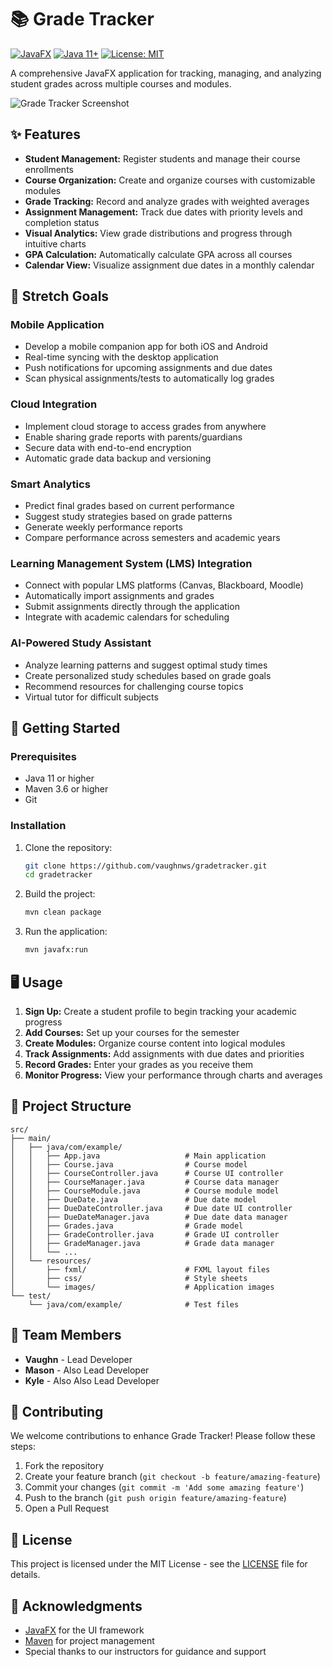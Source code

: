 # 📚 Grade Tracker

[![JavaFX](https://img.shields.io/badge/JavaFX-✓-brightgreen.svg)](https://openjfx.io/)
[![Java 11+](https://img.shields.io/badge/Java-11+-orange.svg)](https://www.oracle.com/java/technologies/javase-jdk11-downloads.html)
[![License: MIT](https://img.shields.io/badge/License-MIT-blue.svg)](https://opensource.org/licenses/MIT)

A comprehensive JavaFX application for tracking, managing, and analyzing student grades across multiple courses and modules.

![Grade Tracker Screenshot](https://i.ibb.co/XZDFGQGK/Screenshot-2025-03-17-at-12-05-25-PM.png)

## ✨ Features

- **Student Management:** Register students and manage their course enrollments
- **Course Organization:** Create and organize courses with customizable modules
- **Grade Tracking:** Record and analyze grades with weighted averages
- **Assignment Management:** Track due dates with priority levels and completion status
- **Visual Analytics:** View grade distributions and progress through intuitive charts
- **GPA Calculation:** Automatically calculate GPA across all courses
- **Calendar View:** Visualize assignment due dates in a monthly calendar

## 🚀 Stretch Goals

### Mobile Application
- Develop a mobile companion app for both iOS and Android
- Real-time syncing with the desktop application
- Push notifications for upcoming assignments and due dates
- Scan physical assignments/tests to automatically log grades

### Cloud Integration
- Implement cloud storage to access grades from anywhere
- Enable sharing grade reports with parents/guardians
- Secure data with end-to-end encryption
- Automatic grade data backup and versioning

### Smart Analytics
- Predict final grades based on current performance
- Suggest study strategies based on grade patterns
- Generate weekly performance reports
- Compare performance across semesters and academic years

### Learning Management System (LMS) Integration
- Connect with popular LMS platforms (Canvas, Blackboard, Moodle)
- Automatically import assignments and grades
- Submit assignments directly through the application
- Integrate with academic calendars for scheduling

### AI-Powered Study Assistant
- Analyze learning patterns and suggest optimal study times
- Create personalized study schedules based on grade goals
- Recommend resources for challenging course topics
- Virtual tutor for difficult subjects

## 🚀 Getting Started

### Prerequisites

- Java 11 or higher
- Maven 3.6 or higher
- Git

### Installation

1. Clone the repository:
   ```bash
   git clone https://github.com/vaughnws/gradetracker.git
   cd gradetracker
   ```

2. Build the project:
   ```bash
   mvn clean package
   ```

3. Run the application:
   ```bash
   mvn javafx:run
   ```

## 🖥️ Usage

1. **Sign Up:** Create a student profile to begin tracking your academic progress
2. **Add Courses:** Set up your courses for the semester
3. **Create Modules:** Organize course content into logical modules
4. **Track Assignments:** Add assignments with due dates and priorities
5. **Record Grades:** Enter your grades as you receive them
6. **Monitor Progress:** View your performance through charts and averages

## 📂 Project Structure

```
src/
├── main/
│   ├── java/com/example/
│   │   ├── App.java                   # Main application
│   │   ├── Course.java                # Course model
│   │   ├── CourseController.java      # Course UI controller
│   │   ├── CourseManager.java         # Course data manager
│   │   ├── CourseModule.java          # Course module model
│   │   ├── DueDate.java               # Due date model
│   │   ├── DueDateController.java     # Due date UI controller
│   │   ├── DueDateManager.java        # Due date data manager
│   │   ├── Grades.java                # Grade model
│   │   ├── GradeController.java       # Grade UI controller
│   │   ├── GradeManager.java          # Grade data manager
│   │   └── ...
│   └── resources/
│       ├── fxml/                      # FXML layout files
│       ├── css/                       # Style sheets
│       └── images/                    # Application images
└── test/
    └── java/com/example/              # Test files
```

## 👥 Team Members

- **Vaughn** - Lead Developer
- **Mason** - Also Lead Developer
- **Kyle** - Also Also Lead Developer

## 🔧 Contributing

We welcome contributions to enhance Grade Tracker! Please follow these steps:

1. Fork the repository
2. Create your feature branch (`git checkout -b feature/amazing-feature`)
3. Commit your changes (`git commit -m 'Add some amazing feature'`)
4. Push to the branch (`git push origin feature/amazing-feature`)
5. Open a Pull Request

## 📝 License

This project is licensed under the MIT License - see the [LICENSE](LICENSE) file for details.

## 🙏 Acknowledgments

- [JavaFX](https://openjfx.io/) for the UI framework
- [Maven](https://maven.apache.org/) for project management
- Special thanks to our instructors for guidance and support
